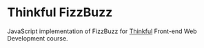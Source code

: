 # Thinkful FizzBuzz

JavaScript implementation of FizzBuzz for [Thinkful](http://www.thinkful.com/) Front-end Web Development course.
